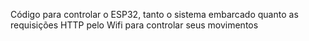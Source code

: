 Código para controlar o ESP32, tanto o sistema embarcado quanto as requisições HTTP pelo Wifi para controlar seus movimentos

